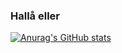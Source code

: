 ### Hallå eller

[![Anurag's GitHub stats](https://github-readme-stats-psi-henna-39.vercel.app/api/top-langs/?username=ninjasnigel&hide=System%20Verilog,html&hide_progress=true)](https://github.com/anuraghazra/github-readme-stats)

<!--

-->
